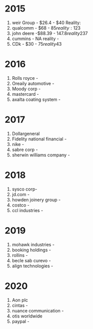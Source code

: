 # 2015

1) weir Group - $26.4 - $40 Reality: 
2) qualcomm - $68 - $85 reality: 123$
3) john deere -$88.39 - $147.8 reality  237$
4) cummins - NA reality - 
5) CDk -  $30 - $75 reality  43$

# 2016

1) Rolls royce - 
2) Oreaily automotive -
3) Moody corp - 
4) mastercard -
5) axalta coating system -

# 2017

1) Dollargeneral
2) Fidelity national financial -
3) nike -
4) sabre corp -
5) sherwin williams company -

# 2018

1) sysco corp-
2) jd.com -
3) howden joinery group -
4) costco -
5) ccl industries -

# 2019

1) mohawk industries -
2) booking holdings -
3) rollins -
4) becle sab curevo -
5) align technologies -

# 2020

1) Aon plc
2) cintas -
3) nuance communication -
4) otis worldwide
5) paypal - 

